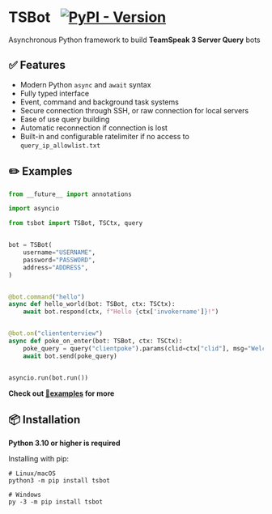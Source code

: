 # TSBot &nbsp; [![PyPI - Version](https://img.shields.io/pypi/v/tsbot)](https://pypi.org/project/tsbot/)

Asynchronous Python framework to build **TeamSpeak 3 Server Query** bots

## ✅ Features

- Modern Python `async` and `await` syntax
- Fully typed interface
- Event, command and background task systems
- Secure connection through SSH, or raw connection for local servers
- Ease of use query building
- Automatic reconnection if connection is lost
- Built-in and configurable ratelimiter if no access to `query_ip_allowlist.txt`

## ✏️ Examples

```python
from __future__ import annotations

import asyncio

from tsbot import TSBot, TSCtx, query


bot = TSBot(
    username="USERNAME",
    password="PASSWORD",
    address="ADDRESS",
)


@bot.command("hello")
async def hello_world(bot: TSBot, ctx: TSCtx):
    await bot.respond(ctx, f"Hello {ctx['invokername']}!")


@bot.on("cliententerview")
async def poke_on_enter(bot: TSBot, ctx: TSCtx):
    poke_query = query("clientpoke").params(clid=ctx["clid"], msg="Welcome to the server!")
    await bot.send(poke_query)


asyncio.run(bot.run())
```

**Check out [📁examples](https://github.com/jykob/TSBot/blob/main/examples) for more**

## 📦 Installation

**Python 3.10 or higher is required**

Installing with pip:

```shell
# Linux/macOS
python3 -m pip install tsbot

# Windows
py -3 -m pip install tsbot
```
